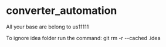 # converter_automation
All your base are belong to us11111

To ignore idea folder run the command:
git rm -r --cached .idea
